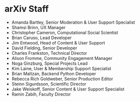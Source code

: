 # arXiv Staff

- Amanda Bartley, Senior Moderation & User Support Specialist
- Shamsi Brinn, UX Manager
- Christopher Cameron, Computational Social Scientist
- Brian Caruso, Lead Developer
- Jim Entwood, Head of Content & User Support
- David Fielding, Senior Developer
- Charles Frankston, Technical Director
- Alison Fromme, Community Engagement Manager
- Noga Ginzburg, Special Projects Lead
- Kim Laine, User & Membership Support Specialist
- Brian Maltzan, Backend Python Developer
- Rebecca Rich Goldweber, Senior Production Editor
- Steinn Sigurdsson, Scientific Director
- Jake Weiskoff, Senior Content & User Support Specialist
- Ramin Zabih, Faculty Director

